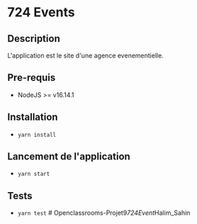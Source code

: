 # 724 Events

## Description
L'application est le site d'une agence evenementielle.
## Pre-requis
- NodeJS  >= v16.14.1

## Installation
- `yarn install`

## Lancement de l'application
- `yarn start`

## Tests
- `yarn test`
#   O p e n c l a s s r o o m s - P r o j e t 9 _ 7 2 4 E v e n t _ H a l i m _ S a h i n  
 